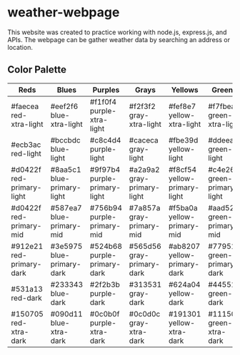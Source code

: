 # weather-webpage
This website was created to practice working with node.js, express.js, and APIs.  The webpage can be gather weather data by searching an address or location.


## Color Palette

|            Reds            |            Blues            |             Purples           |            Grays            |             Yellows           |            Greens            |
|----------------------------|-----------------------------|-------------------------------|-----------------------------|-------------------------------|------------------------------|
| \#faecea red-xtra-light    | \#eef2f6 blue-xtra-light    | \#f1f0f4 purple-xtra-light    | \#f2f3f2 gray-xtra-light    | \#fef8e7 yellow-xtra-light    | \#f7fbea green-xtra-light    |
| \#ecb3ac red-light         | \#bccbdc blue-light         | \#c8c4d4 purple-light         | \#caceca gray-light         | \#fbe39d yellow-light         | \#ddeeaa green-light         |
| \#d0422f red-primary-light | \#8aa5c1 blue-primary-light | \#9f97b4 purple-primary-light | \#a2a9a2 gray-primary-light | \#f8cf54 yellow-primary-light | \#c4e26a green-primary-light |
| \#d0422f red-primary-mid   | \#587ea7 blue-primary-mid   | \#756b94 purple-primary-mid   | \#7a857a gray-primary-mid   | \#f5ba0a yellow-primary-mid   | \#aad52a green-primary-mid   |
| \#912e21 red-primary-dark  | \#3e5975 blue-primary-dark  | \#524b68 purple-primary-dark  | \#565d56 gray-primary-dark  | \#ab8207 yellow-primary-dark  | \#77951d green-primary-dark  |
| \#531a13 red-dark          | \#233343 blue-dark          | \#2f2b3b purple-dark          | \#313531 gray-dark          | \#624a04 yellow-dark          | \#445511 green-dark          |
| \#150705 red-xtra-dark     | \#090d11 blue-xtra-dark     | \#0c0b0f purple-xtra-dark     | \#0c0d0c gray-xtra-dark     | \#191301 yellow-xtra-dark     | \#111504 green-xtra-dark     |

